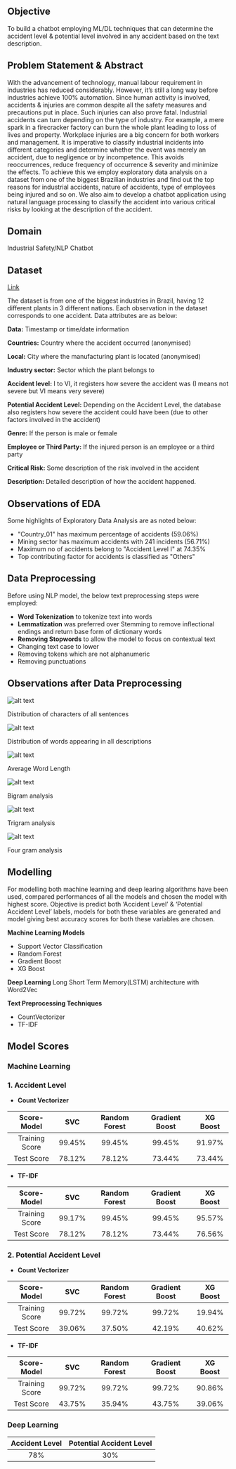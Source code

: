 ## Objective

To build a chatbot employing ML/DL techniques that can determine the accident level &
potential level involved in any accident based on the text description.


## Problem Statement & Abstract

With the advancement of technology, manual labour requirement in industries has reduced
considerably. However, it’s still a long way before industries achieve 100% automation.
Since human activity is involved, accidents & injuries are common despite all the safety
measures and precautions put in place. Such injuries can also prove fatal. Industrial
accidents can turn depending on the type of industry. For example, a mere spark in a
firecracker factory can burn the whole plant leading to loss of lives and property.
Workplace injuries are a big concern for both workers and management. It is imperative to
classify industrial incidents into different categories and determine whether the event was
merely an accident, due to negligence or by incompetence. This avoids reoccurrences,
reduce frequency of occurrence & severity and minimize the effects.
To achieve this we employ exploratory data analysis on a dataset from one of the biggest
Brazilian industries and find out the top reasons for industrial accidents, nature of accidents,
type of employees being injured and so on. We also aim to develop a chatbot application
using natural language processing to classify the accident into various critical risks by looking
at the description of the accident.


## Domain

Industrial Safety/NLP Chatbot


## Dataset 
[Link](https://github.com/MarurSrikanta/Chatbot-NLP/blob/main/data.csv)


The dataset is from one of the biggest industries in Brazil, having 12 different plants in 3
different nations. Each observation in the dataset corresponds to one accident. Data attributes are as below:


**Data:** Timestamp or time/date information

**Countries:** Country where the accident occurred (anonymised)

**Local:** City where the manufacturing plant is located (anonymised)

**Industry sector:** Sector which the plant belongs to

**Accident level:** I to VI, it registers how severe the accident was (I means not severe but VI
means very severe)

**Potential Accident Level:** Depending on the Accident Level, the database also registers how
severe the accident could have been (due to other factors involved in the accident)

**Genre:** If the person is male or female

**Employee or Third Party:** If the injured person is an employee or a third party

**Critical Risk:** Some description of the risk involved in the accident

**Description:** Detailed description of how the accident happened.


## Observations of EDA

Some highlights of Exploratory Data Analysis are as noted below:
- "Country_01" has maximum percentage of accidents (59.06%)
- Mining sector has maximum accidents with 241 incidents (56.71%)
- Maximum no of accidents belong to "Accident Level I" at 74.35%
- Top contributing factor for accidents is classified as "Others" 

## Data Preprocessing

Before using NLP model, the below text preprocessing steps were employed:
- **Word Tokenization** to tokenize text into words
- **Lemmatization** was preferred over Stemming to remove inflectional endings and return base form of dictionary words
- **Removing Stopwords** to allow the model to focus on contextual text
- Changing text case to lower
- Removing tokens which are not alphanumeric
- Removing punctuations


## Observations after Data Preprocessing


![alt text](https://github.com/MarurSrikanta/Chatbot-NLP/blob/main/Images/distribution_characters_sentences.png)

Distribution of characters of all sentences

![alt text](https://github.com/MarurSrikanta/Chatbot-NLP/blob/main/Images/words_in_description.png)

Distribution of words appearing in all descriptions

![alt text](https://github.com/MarurSrikanta/Chatbot-NLP/blob/main/Images/average_word_length.png)

Average Word Length

![alt text](https://github.com/MarurSrikanta/Chatbot-NLP/blob/main/Images/bigram_analysis.png)

Bigram analysis

![alt text](https://github.com/MarurSrikanta/Chatbot-NLP/blob/main/Images/trigram_analysis.png)

Trigram analysis

![alt text](https://github.com/MarurSrikanta/Chatbot-NLP/blob/main/Images/4gram_analysis.png)

Four gram analysis


## Modelling

For modelling both machine learning and deep learing algorithms have been used, compared performances of all the models and chosen the model with highest score. Objective is predict both ‘Accident Level’ & ‘Potential Accident Level’ labels, models for both these variables are generated and model giving best accuracy scores for both these variables are chosen.

**Machine Learning Models**
- Support Vector Classification
- Random Forest
- Gradient Boost
- XG Boost


**Deep Learning** 
Long Short Term Memory(LSTM) architecture with Word2Vec

**Text Preprocessing Techniques**  
- CountVectorizer
- TF-IDF


## Model Scores

### Machine Learning 

### 1. Accident Level
  - **Count Vectorizer**

| Score-Model | SVC | Random Forest | Gradient Boost | XG Boost |
 | :---: | :---: | :---: | :---: | :---: |
 | Training Score | 99.45% | 99.45% | 99.45% | 91.97% |
 | Test Score | 78.12% | 78.12% | 73.44% | 73.44% |
 
 
  - **TF-IDF**
 
 | Score-Model | SVC | Random Forest | Gradient Boost | XG Boost |
 | :---: | :---: | :---: | :---: | :---: |
 | Training Score | 99.17% | 99.45% | 99.45% | 95.57% |
 | Test Score | 78.12% | 78.12% | 73.44% | 76.56% |
 
 
 
### 2. Potential Accident Level
  - **Count Vectorizer**
  
 | Score-Model | SVC | Random Forest | Gradient Boost | XG Boost |
 | :---: | :---: | :---: | :---: | :---: |
 | Training Score | 99.72% | 99.72% | 99.72% | 19.94% |
 | Test Score | 39.06% | 37.50% | 42.19% | 40.62% |


  - **TF-IDF**

 | Score-Model | SVC | Random Forest | Gradient Boost | XG Boost |
 | :---: | :---: | :---: | :---: | :---: |
 | Training Score | 99.72% | 99.72% | 99.72% | 90.86% |
 | Test Score | 43.75% | 35.94% | 43.75% | 39.06% |



### Deep Learning
| Accident Level | Potential Accident Level |
| :---: | :---: |
| 78% | 30% |



                                          



